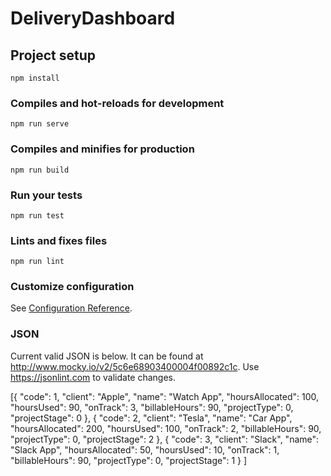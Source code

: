 # DeliveryDashboard

## Project setup
```
npm install
```

### Compiles and hot-reloads for development
```
npm run serve
```

### Compiles and minifies for production
```
npm run build
```

### Run your tests
```
npm run test
```

### Lints and fixes files
```
npm run lint
```

### Customize configuration
See [Configuration Reference](https://cli.vuejs.org/config/).


### JSON 

Current valid JSON is below. It can be found at http://www.mocky.io/v2/5c6e68903400004f00892c1c. Use https://jsonlint.com to validate changes.

[{
    	"code": 1,
		"client": "Apple",
		"name": "Watch App",
		"hoursAllocated": 100,
		"hoursUsed": 90,
		"onTrack": 3,
		"billableHours": 90,
		"projectType": 0,
		"projectStage": 0
	},
	{
		"code": 2,
		"client": "Tesla",
		"name": "Car App",
		"hoursAllocated": 200,
		"hoursUsed": 100,
		"onTrack": 2,
		"billableHours": 90,
		"projectType": 0,
		"projectStage": 2
	},
	{
		"code": 3,
		"client": "Slack",
		"name": "Slack App",
		"hoursAllocated": 50,
		"hoursUsed": 10,
		"onTrack": 1,
		"billableHours": 90,
		"projectType": 0,
		"projectStage": 1
	}
]